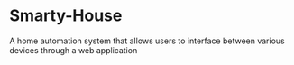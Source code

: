 # Smarty-House
A home automation system that allows users to interface between various devices through a web application
